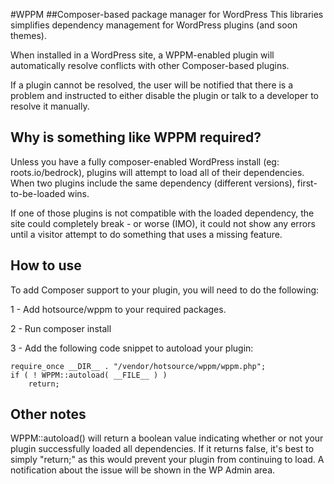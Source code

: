#WPPM
##Composer-based package manager for WordPress
This libraries simplifies dependency management for WordPress plugins (and soon themes). 

When installed in a WordPress site, a WPPM-enabled plugin will automatically resolve conflicts with other Composer-based plugins.

If a plugin cannot be resolved, the user will be notified that there is a problem and instructed to either disable the plugin or 
talk to a developer to resolve it manually.

## Why is something like WPPM required?
Unless you have a fully composer-enabled WordPress install (eg: roots.io/bedrock), plugins will attempt to load
all of their dependencies. When two plugins include the same dependency (different versions), first-to-be-loaded wins.

If one of those plugins is not compatible with the loaded dependency, the site could completely break - or worse (IMO), 
 it could not show any errors until a visitor attempt to do something that uses a missing feature.

## How to use
To add Composer support to your plugin, you will need to do the following:
 
 1 - Add hotsource/wppm to your required packages.
 
 2 - Run composer install
 
 3 - Add the following code snippet to autoload your plugin:
  
  ```
  require_once __DIR__ . "/vendor/hotsource/wppm/wppm.php";
  if ( ! WPPM::autoload( __FILE__ ) )
      return;
  ```

## Other notes

WPPM::autoload() will return a boolean value indicating whether or not your plugin successfully loaded all dependencies.
If it returns false, it's best to simply "return;" as this would prevent your plugin from continuing to load.
A notification about the issue will be shown in the WP Admin area.
